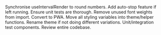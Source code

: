 Synchronise useIntervalRender to round numbers.
Add auto-stop feature if left running.
Ensure unit tests are thorough.
Remove unused font weights from import.
Convert to PWA.
Move all styling variables into theme/helper functions.
Rename theme if not doing different variations.
Unit/integration test components.
Review entire codebase.
